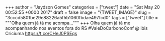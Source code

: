 
+++
author = "Jaydson Gomes"
categories = ["tweet"]
date = "Sat May 20 00:52:55 +0000 2017"
draft = false
image = "{TWEET_IMAGE}"
slug = "3cccd5801be29e88226a5f5b1060fbdae497fcd0"
tags = ["tweet"]
title = """Olha quem já tá me acompa..."""
+++
Olha quem já tá me acompanhando nos eventos fora do RS #ValeDoCarbonoConf @ ibis Criciuma https://t.co/CHeJ0PSEqs
